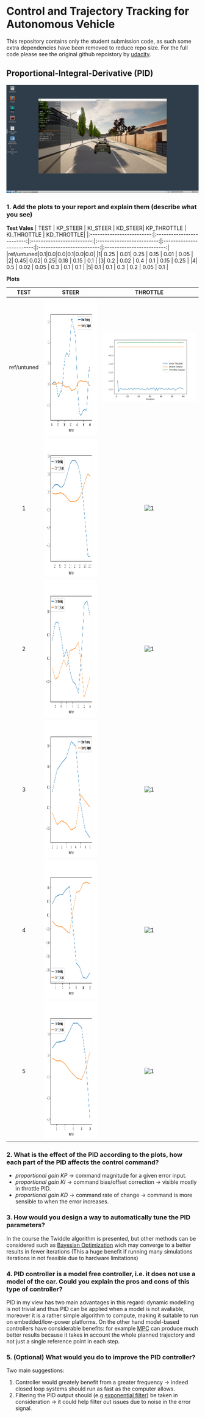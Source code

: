 # Control and Trajectory Tracking for Autonomous Vehicle

This repository contains only the student submission code, as such some extra dependencies have been removed to reduce repo size. For the full code please see the original github repoistory by [udacity](https://github.com/udacity/nd013-c6-control-starter).

## Proportional-Integral-Derivative (PID)
<img src="project/pid_controller/screenshot/carla_screenshoot.png" alt="1">

### 1. Add the plots to your report and explain them (describe what you see)

**Test Vales**
| TEST | KP_STEER | KI_STEER | KD_STEER| KP_THROTTLE | KI_THROTTLE | KD_THROTTLE|
|:-------------------------:|:-------------------------:|:-------------------------:|:-------------------------:|:-------------------------:|:-------------------------:|:-------------------------:|
|ref/untuned|0.1|0.0|0.0|0.1|0.0|0.0|
|1| 0.25 | 0.01| 0.25 | 0.15 | 0.01 | 0.05 |
|2| 0.45| 0.02| 0.25| 0.18 | 0.15 | 0.1 |
|3| 0.2 | 0.02 | 0.4 | 0.1 | 0.15 | 0.25 |
|4| 0.5 | 0.02 | 0.05 | 0.3 | 0.1 | 0.1 |
|5| 0.1 | 0.1 | 0.3 | 0.2 | 0.05 | 0.1 |

**Plots**

| TEST | STEER | THROTTLE |
|:-------------------------:|:-------------------------:|:-------------------------:|
|ref/untuned|  <img src="project/pid_controller/screenshot/steer_untuned.png" alt="1" width = 360px height = 360px >|<img src="project/pid_controller/screenshot/throttle_untuned.png" alt="1">|
|1          |  <img src="project/pid_controller/screenshot/steer1.png" alt="1" width = 360px height = 360px > |<img src="project/pid_controller/screenshot/throttle_1.png" alt="1" width = 360px height = 360px >|
|2          |  <img src="project/pid_controller/screenshot/steer2.png" alt="1" width = 360px height = 360px > |<img src="project/pid_controller/screenshot/throttle_2.png" alt="1" width = 360px height = 360px >|
|3          |  <img src="project/pid_controller/screenshot/steer3.png" alt="1" width = 360px height = 360px > |<img src="project/pid_controller/screenshot/throttle_3.png" alt="1" width = 360px height = 360px >|
|4          |  <img src="project/pid_controller/screenshot/steer4.png" alt="1" width = 360px height = 360px > |<img src="project/pid_controller/screenshot/throttle_4.png" alt="1" width = 360px height = 360px >|
|5          |  <img src="project/pid_controller/screenshot/steer5.png" alt="1" width = 360px height = 360px > |<img src="project/pid_controller/screenshot/throttle_5.png" alt="1" width = 360px height = 360px >|


### 2. What is the effect of the PID according to the plots, how each part of the PID affects the control command?
* *proportional gain KP* -> command magnitude for a given error input.
* *proportional gain KI* -> command bias/offset correction -> visible mostly in throttle PID.
* *proportional gain KD* -> command rate of change -> command is more sensible to when the error increases.

### 3. How would you design a way to automatically tune the PID parameters?
In the course the Twiddle algorithm is presented, but other methods can be considered such as [Bayesian Optimization](https://en.wikipedia.org/wiki/Bayesian_optimization) wich may converge to a better results in fewer iterations (This a huge benefit if running many simulations iterations in not feasible due to hardware limitations)

### 4. PID controller is a model free controller, i.e. it does not use a model of the car. Could you explain the pros and cons of this type of controller?
PID in my view has two main advantages in this regard: dynamic modelling is not trivial and thus PID can be applied when a model is not avaliable, moreover it is a rather simple algorithm to compute, making it suitable to run on embedded/low-power platforms. On the other hand model-based controllers have considerable benefits: for example [MPC](https://en.wikipedia.org/wiki/Model_predictive_control) can produce much better results because it takes in account the whole planned trajectory and not just a single reference point in each step.

### 5. (Optional) What would you do to improve the PID controller?
Two main suggestions:
1. Controller would greately benefit from a greater frequency -> indeed closed loop systems should run as fast as the computer allows.
2. Filtering the PID output should (e.g [exponential filter](https://en.wikipedia.org/wiki/Exponential_smoothing)) be taken in consideration -> it could help filter out issues due to noise in the error signal.
